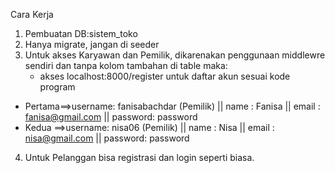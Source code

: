 Cara Kerja
1. Pembuatan DB:sistem_toko
2. Hanya migrate, jangan di seeder
3. Untuk akses Karyawan dan Pemilik, dikarenakan penggunaan middlewre sendiri dan tanpa kolom tambahan di table maka:
	- akses localhost:8000/register untuk daftar akun sesuai kode program
- Pertama==>username: fanisabachdar (Pemilik) || name	   : Fanisa || email   : fanisa@gmail.com || password: password
- Kedua  ==>username: nisa06 (Pemilik) || name	   : Nisa || email   : nisa@gmail.com || password: password
4. Untuk Pelanggan bisa registrasi dan login seperti biasa.
